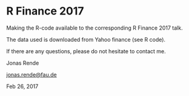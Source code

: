 # R Finance 2017

Making the R-code available to the corresponding R Finance 2017 talk.

The data used is downloaded from Yahoo finance (see R code).

If there are any questions, please do not hesitate to contact me.

Jonas Rende

jonas.rende@fau.de

Feb 26, 2017 
